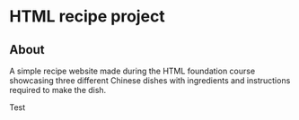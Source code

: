 # HTML recipe project

## About

A simple recipe website made during the HTML foundation course showcasing three different Chinese dishes with ingredients and instructions required to make the dish.

Test
